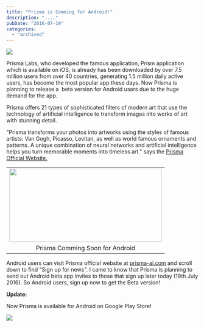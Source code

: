 ```yaml
---
title: "Prisma is Comming for Android!"
description: "...."
pubDate: "2016-07-19"
categories: 
  - "archived"
---
```


[![](/images/dcx_doc6q9hcrkk6d12q6ah6n2.jpg)](https://2.bp.blogspot.com/-RPUctRN73tg/V45JQz4wzfI/AAAAAAAADDE/NYT1d9ZAoAUIIL-YXGYAUlXSYigZ-WVmQCLcB/s1600/dcx_doc6q9hcrkk6d12q6ah6n2.jpg)

  

Prisma Labs, who developed the famous application, Prism application which is available on iOS, is already has been downloaded by over 7.5 million users from over 40 countries, generating 1.5 million daily active users, has become the most popular app these days. Now Prisma is planning to release a  beta version for Android users due to the huge demand for the app.

  

Prisma offers 21 types of sophisticated filters of modern art that use the technology of artificial intelligence to transform images into works of art with stunning detail.

  

"Prisma transforms your photos into artworks using the styles of famous artists: Van Gogh, Picasso, Levitan, as well as world famous ornaments and patterns. A unique combination of neural networks and artificial intelligence helps you turn memorable moments into timeless art." says the [Prisma Official Website.](http://prisma-ai.com/)

  

<table align="center" cellpadding="0" cellspacing="0" style="margin-left: auto; margin-right: auto; text-align: center;"><tbody><tr><td style="text-align: center;"><a href="https://1.bp.blogspot.com/-91ADo3Lpxig/V45J1VaxHPI/AAAAAAAADDM/nHslzhmGGqADYswdP5QRTWlcH6SzpN6sACLcB/s1600/prisma-for-android.png" style="margin-left: auto; margin-right: auto;"><img border="0" height="193" src="images/prisma-for-android.png" width="400"></a></td></tr><tr><td style="text-align: center;">Prisma Comming Soon for Android</td></tr></tbody></table>

  

  

Android users can visit Prisma official website at [prisma-ai.com](http://prisma-ai.com/) and scroll down to find "Sign up for news". I came to know that Prisma is planning to send out Android beta app invites to those that sign up later today (19th July 2016). So Android users, sign up now to get the Beta version!  
  
**Update:**  
  
Now Prisma is available for Android on Google Play Store!  
  

[![](/images/app_google_play_logo_download.png)](https://play.google.com/store/apps/details?id=com.neuralprisma&hl=en)
